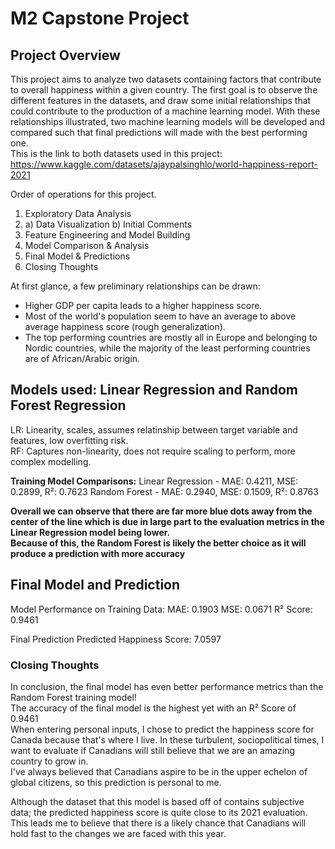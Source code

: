 # M2 Capstone Project

## Project Overview

This project aims to analyze two datasets containing factors that contribute to overall happiness within a given country. The first goal is to observe the different features in the datasets, and draw some initial relationships that could contribute to the production of a machine learning model. With these relationships illustrated, two machine learning models will be developed and compared such that final predictions will made with the best performing one. <br> This is the link to both datasets used in this project: https://www.kaggle.com/datasets/ajaypalsinghlo/world-happiness-report-2021

Order of operations for this project.

1. Exploratory Data Analysis
2. a) Data Visualization
   b) Initial Comments
3. Feature Engineering and Model Building
4. Model Comparison & Analysis
5. Final Model & Predictions
6. Closing Thoughts


At first glance, a few preliminary relationships can be drawn:
- Higher GDP per capita leads to a higher happiness score.
- Most of the world's population seem to have an average to above average happiness score (rough generalization).
- The top performing countries are mostly all in Europe and belonging to Nordic countries, while the majority of the least performing countries are of African/Arabic origin.

## Models used: Linear Regression and Random Forest Regression

LR: Linearity, scales, assumes relatinship between target variable and features, low overfitting risk.<br>
RF: Captures non-linearity, does not require scaling to perform, more complex modelling.<br>

**Training Model Comparisons:**
Linear Regression - MAE: 0.4211, MSE: 0.2899, R²: 0.7623
Random Forest - MAE: 0.2940, MSE: 0.1509, R²: 0.8763

**Overall we can observe that there are far more blue dots away from the center of the line which is due in large part to the evaluation metrics in the Linear Regression model being lower.<br> Because of this, the Random Forest is likely the better choice as it will produce a prediction with more accuracy**

## Final Model and Prediction

Model Performance on Training Data:
MAE: 0.1903
MSE: 0.0671
R² Score: 0.9461

Final Prediction
Predicted Happiness Score: 7.0597

### Closing Thoughts

In conclusion, the final model has even better performance metrics than the Random Forest training model!<br> The accuracy of the final model is the highest yet with an R² Score of 0.9461<br>
When entering personal inputs, I chose to predict the happiness score for Canada because that's where I live. In these turbulent, sociopolitical times, I want to evaluate if Canadians will still believe that we are an amazing country to grow in. <br> I've always believed that Canadians aspire to be in the upper echelon of global citizens, so this prediction is personal to me. <br>

Although the dataset that this model is based off of contains subjective data; the predicted happiness score is quite close to its 2021 evaluation. This leads me to believe that there is a likely chance that Canadians will hold fast to the changes we are faced with this year.
